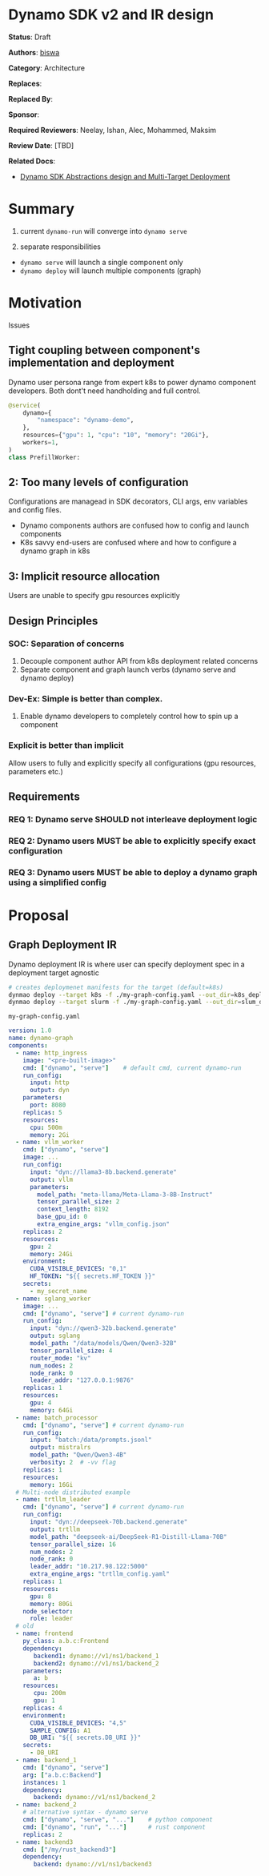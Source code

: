# Dynamo SDK v2 and IR design

**Status**: Draft

**Authors**: [biswa](https://github.com/biswapanda)

**Category**: Architecture

**Replaces**: 

**Replaced By**: 

**Sponsor**: 

**Required Reviewers**: Neelay, Ishan, Alec, Mohammed, Maksim

**Review Date**: [TBD]

**Related Docs**:
-  [Dynamo SDK Abstractions design and Multi-Target Deployment](https://docs.google.com/document/d/1UNSD_MUOYa1cbGwHp0Wn53wdO0Ir55KR7rfDUZYvNto/edit?tab=t.0)

# Summary

1. current `dynamo-run` will converge into `dynamo serve`

2. separate responsibilities
- `dynamo serve` will launch a single component only
- `dynamo deploy` will launch multiple components (graph)


# Motivation

Issues
## Tight coupling between component's implementation and deployment
Dynamo user persona range from expert k8s to power dynamo component developers.
Both dont't need handholding and full control.

```python
@service(
    dynamo={
        "namespace": "dynamo-demo",
    },
    resources={"gpu": 1, "cpu": "10", "memory": "20Gi"},
    workers=1,
)
class PrefillWorker:
```

## 2: Too many levels of configuration 
Configurations are managead in SDK decorators, CLI args, env variables and config files. 
- Dynamo components authors are confused how to config and launch components
- K8s savvy end-users are confused where and how to configure a dynamo graph in k8s

## 3: Implicit resource allocation
Users are unable to specify gpu resources explicitly

## Design Principles

### SOC: Separation of concerns
1. Decouple component author API from k8s deployment related concerns
2. Separate component and graph launch verbs (dynamo serve and dynamo deploy)


### Dev-Ex: Simple is better than complex.
1. Enable dynamo developers to completely control how to spin up a component   

### Explicit is better than implicit
Allow users to fully and explicitly specify all configurations (gpu resources, parameters etc.)


## Requirements

### REQ 1: Dynamo serve SHOULD not interleave deployment logic
### REQ 2: Dynamo users MUST be able to explicitly specify exact configuration
### REQ 3: Dynamo users MUST be able to deploy a dynamo graph using a simplified config


# Proposal

## Graph Deployment IR

Dynamo deployment IR is where user can specify deployment spec in a deployment target agnostic 


```bash
# creates deploymenet manifests for the target (default=k8s) 
dynmao deploy --target k8s -f ./my-graph-config.yaml --out_dir=k8s_deployment
dynmao deploy --target slurm -f ./my-graph-config.yaml --out_dir=slum_deployment
```

`my-graph-config.yaml`
```yaml
version: 1.0
name: dynamo-graph
components:
  - name: http_ingress
    image: "<pre-built-image>"
    cmd: ["dynamo", "serve"]    # default cmd, current dynamo-run
    run_config:
      input: http
      output: dyn
    parameters:
      port: 8080
    replicas: 5
    resources:
      cpu: 500m
      memory: 2Gi
  - name: vllm_worker
    cmd: ["dynamo", "serve"]
    image: ...
    run_config:
      input: "dyn://llama3-8b.backend.generate"
      output: vllm
      parameters:
        model_path: "meta-llama/Meta-Llama-3-8B-Instruct"
        tensor_parallel_size: 2
        context_length: 8192
        base_gpu_id: 0
        extra_engine_args: "vllm_config.json"
    replicas: 2
    resources:
      gpu: 2
      memory: 24Gi
    environment:
      CUDA_VISIBLE_DEVICES: "0,1"
      HF_TOKEN: "${{ secrets.HF_TOKEN }}"
    secrets:
      - my_secret_name
  - name: sglang_worker
    image: ...
    cmd: ["dynamo", "serve"] # current dynamo-run
    run_config:
      input: "dyn://qwen3-32b.backend.generate" 
      output: sglang
      model_path: "/data/models/Qwen/Qwen3-32B"
      tensor_parallel_size: 4
      router_mode: "kv"
      num_nodes: 2
      node_rank: 0
      leader_addr: "127.0.0.1:9876"
    replicas: 1
    resources:
      gpu: 4
      memory: 64Gi
  - name: batch_processor
    cmd: ["dynamo", "serve"] # current dynamo-run
    run_config:
      input: "batch:/data/prompts.jsonl"
      output: mistralrs
      model_path: "Qwen/Qwen3-4B"
      verbosity: 2  # -vv flag
    replicas: 1
    resources:
      memory: 16Gi
  # Multi-node distributed example
  - name: trtllm_leader
    cmd: ["dynamo", "serve"] # current dynamo-run
    run_config:
      input: "dyn://deepseek-70b.backend.generate"
      output: trtllm
      model_path: "deepseek-ai/DeepSeek-R1-Distill-Llama-70B"
      tensor_parallel_size: 16
      num_nodes: 2
      node_rank: 0
      leader_addr: "10.217.98.122:5000"
      extra_engine_args: "trtllm_config.yaml"
    replicas: 1
    resources:
      gpu: 8
      memory: 80Gi
    node_selector:
      role: leader
  # old
  - name: frontend
    py_class: a.b.c:Frontend
    dependency:
       backend1: dynamo://v1/ns1/backend_1
       backend2: dynamo://v1/ns1/backend_2
    parameters:
       a: b 
    resources:
       cpu: 200m
       gpu: 1
    replicas: 4
    environment:
      CUDA_VISIBLE_DEVICES: "4,5"
      SAMPLE_CONFIG: A1
      DB_URI: "${{ secrets.DB_URI }}"
    secrets:
      - DB_URI
  - name: backend_1
    cmd: ["dynamo", "serve"]
    arg: ["a.b.c:Backend"]
    instances: 1
    dependency:
       backend: dynamo://v1/ns1/backend_2
  - name: backend_2
    # alternative syntax - dynamo serve
    cmd: ["dynamo", "serve", "..."]    # python component
    cmd: ["dynamo", "run", "..."]      # rust component
    replicas: 2
  - name: backend3
    cmd: ["/my/rust_backend3"]
    dependency:
       backend: dynamo://v1/ns1/backend3
```
